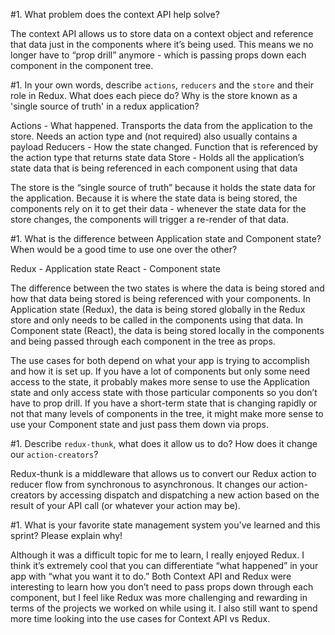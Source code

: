 #1. What problem does the context API help solve?

The context API allows us to store data on a context object and reference that data just in the components where it’s being used. This means we no longer have to “prop drill” anymore - which is passing props down each component in the component tree.

#1. In your own words, describe `actions`, `reducers` and the `store` and their role in Redux. What does each piece do? Why is the store known as a 'single source of truth' in a redux application?

Actions - What happened. Transports the data from the application to the store. Needs an action type and (not required) also usually contains a payload
Reducers - How the state changed. Function that is referenced by the action type that returns state data
Store - Holds all the application’s state data that is being referenced in each component using that data

The store is the “single source of truth” because it holds the state data for the application. Because it is where the state data is being stored, the components rely on it to get their data - whenever the state data for the store changes, the components will trigger a re-render of that data.

#1. What is the difference between Application state and Component state? When would be a good time to use one over the other?

Redux - Application state
React - Component state

The difference between the two states is where the data is being stored and how that data being stored is being referenced with your components. In Application state (Redux), the data is being stored globally in the Redux store and only needs to be called in the components using that data. In Component state (React), the data is being stored locally in the components and being passed through each component in the tree as props.

The use cases for both depend on what your app is trying to accomplish and how it is set up. If you have a lot of components but only some need access to the state, it probably makes more sense to use the Application state and only access state with those particular components so you don’t have to prop drill. If you have a short-term state that is changing rapidly or not that many levels of components in the tree, it might make more sense to use your Component state and just pass them down via props.

#1. Describe `redux-thunk`, what does it allow us to do? How does it change our `action-creators`?

Redux-thunk is a middleware that allows us to convert our Redux action to reducer flow from synchronous to asynchronous. It changes our action-creators by accessing dispatch and dispatching a new action based on the result of your API call (or whatever your action may be).

#1. What is your favorite state management system you've learned and this sprint? Please explain why!

Although it was a difficult topic for me to learn, I really enjoyed Redux. I think it’s extremely cool that you can differentiate “what happened” in your app with “what you want it to do.” Both Context API and Redux were interesting to learn how you don’t need to pass props down through each component, but I feel like Redux was more challenging and rewarding in terms of the projects we worked on while using it. I also still want to spend more time looking into the use cases for Context API vs Redux.
